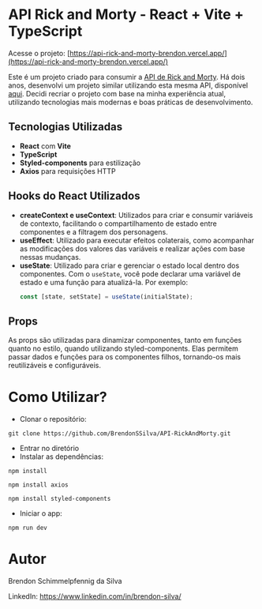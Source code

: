 # API Rick and Morty - React + Vite + TypeScript

Acesse o projeto: [https://api-rick-and-morty-brendon.vercel.app/](https://api-rick-and-morty-brendon.vercel.app/)

Este é um projeto criado para consumir a [API de Rick and Morty](https://rickandmortyapi.com/). Há dois anos, desenvolvi um projeto similar utilizando esta mesma API, disponível [aqui](https://github.com/BrendonSSilva/ReactJsProject-API-RickAndMorty). Decidi recriar o projeto com base na minha experiência atual, utilizando tecnologias mais modernas e boas práticas de desenvolvimento.

## Tecnologias Utilizadas

- **React** com **Vite**
- **TypeScript**
- **Styled-components** para estilização
- **Axios** para requisições HTTP

## Hooks do React Utilizados

- **createContext e useContext**: Utilizados para criar e consumir variáveis de contexto, facilitando o compartilhamento de estado entre componentes e a filtragem dos personagens.
- **useEffect**: Utilizado para executar efeitos colaterais, como acompanhar as modificações dos valores das variáveis e realizar ações com base nessas mudanças.
- **useState**: Utilizado para criar e gerenciar o estado local dentro dos componentes. Com o `useState`, você pode declarar uma variável de estado e uma função para atualizá-la. Por exemplo:
  ```javascript
  const [state, setState] = useState(initialState);

## Props

As props são utilizadas para dinamizar componentes, tanto em funções quanto no estilo, quando utilizando styled-components. Elas permitem passar dados e funções para os componentes filhos, tornando-os mais reutilizáveis e configuráveis.

# Como Utilizar?

- Clonar o repositório:
~~~
git clone https://github.com/BrendonSSilva/API-RickAndMorty.git
~~~
- Entrar no diretório
- Instalar as dependências:
~~~
npm install
~~~
~~~
npm install axios
~~~
~~~
npm install styled-components
~~~
- Iniciar o app: 
~~~
npm run dev
~~~

# Autor
Brendon Schimmelpfennig da Silva

LinkedIn: https://www.linkedin.com/in/brendon-silva/